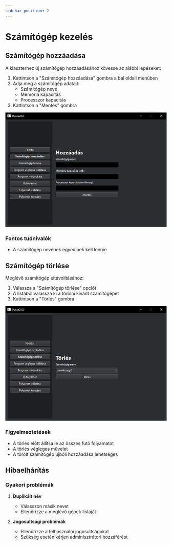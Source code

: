 ```yaml
---
sidebar_position: 2
---
```


# Számítógép kezelés

## Számítógép hozzáadása

A klaszterhez új számítógép hozzáadásához kövesse az alábbi lépéseket:

1. Kattintson a "Számítógép hozzáadása" gombra a bal oldali menüben
2. Adja meg a számítógép adatait:
   - Számítógép neve
   - Memória kapacitás
   - Processzor kapacitás
3. Kattintson a "Mentés" gombra

![Számítógép hozzáadása képernyő](../images/computer-add.png)

### Fontos tudnivalók

- A számítógép nevének egyedinek kell lennie

## Számítógép törlése

Meglévő számítógép eltávolításához:

1. Válassza a "Számítógép törlése" opciót
2. A listából válassza ki a törölni kívánt számítógépet
3. Kattintson a "Törlés" gombra

![Számítógép törlése képernyő](../images/computer-delete.png)

### Figyelmeztetések

- A törlés előtt állítsa le az összes futó folyamatot
- A törlés végleges művelet
- A törölt számítógép újbóli hozzáadása lehetséges

## Hibaelhárítás

### Gyakori problémák

1. **Duplikált név**

   - Válasszon másik nevet
   - Ellenőrizze a meglévő gépek listáját

2. **Jogosultsági problémák**
   - Ellenőrizze a felhasználói jogosultságokat
   - Szükség esetén kérjen adminisztrátori hozzáférést
